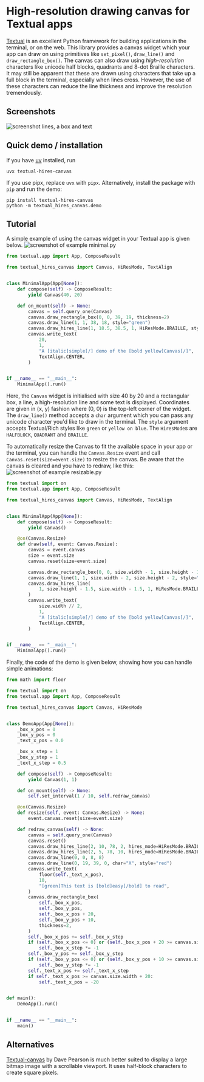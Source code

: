 # High-resolution drawing canvas for Textual apps

[Textual](https://www.textualize.io/) is an excellent Python framework for building applications in the terminal, or on the web. This library provides a canvas widget which your app can draw on using primitives like `set_pixel()`, `draw_line()` and `draw_rectangle_box()`. The canvas can also draw using _high-resolution_ characters like unicode half blocks, quadrants and 8-dot Braille characters. It may still be apparent that these are drawn using characters that take up a full block in the terminal, especially when lines cross. However, the use of these characters can reduce the line thickness and improve the resolution tremendously.

## Screenshots

![screenshot lines, a box and text](docs/images/screenshot-demo.png)

## Quick demo / installation

If you have [uv](https://astral.sh/uv/) installed, run
```console
uvx textual-hires-canvas
```
If you use pipx, replace `uvx` with `pipx`. Alternatively, install the package with `pip` and run the demo:
```console
pip install textual-hires-canvas
python -m textual_hires_canvas.demo
```

## Tutorial

A simple example of using the canvas widget in your Textual app is given below.
![screenshot of example minimal.py](docs/images/screenshot-minimal.png)
```python
from textual.app import App, ComposeResult

from textual_hires_canvas import Canvas, HiResMode, TextAlign


class MinimalApp(App[None]):
    def compose(self) -> ComposeResult:
        yield Canvas(40, 20)

    def on_mount(self) -> None:
        canvas = self.query_one(Canvas)
        canvas.draw_rectangle_box(0, 0, 39, 19, thickness=2)
        canvas.draw_line(1, 1, 38, 18, style="green")
        canvas.draw_hires_line(1, 18.5, 38.5, 1, HiResMode.BRAILLE, style="blue")
        canvas.write_text(
            20,
            1,
            "A [italic]simple[/] demo of the [bold yellow]Canvas[/]",
            TextAlign.CENTER,
        )


if __name__ == "__main__":
    MinimalApp().run()
```
Here, the `Canvas` widget is initialised with size 40 by 20 and a rectangular box, a line, a high-resolution line and some text is displayed. Coordinates are given in (x, y) fashion where (0, 0) is the top-left corner of the widget. The `draw_line()` method accepts a `char` argument which you can pass any unicode character you'd like to draw in the terminal. The `style` argument accepts Textual/Rich styles like `green` or `yellow on blue`. The `HiresMode`s are `HALFBLOCK`, `QUADRANT` and `BRAILLE`.

To automatically resize the Canvas to fit the available space in your app or the terminal, you can handle the `Canvas.Resize` event and call `Canvas.reset(size=event.size)` to resize the canvas. Be aware that the canvas is cleared and you have to redraw, like this:
![screenshot of example resizable.py](docs/images/screenshot-resizable.png)
```python
from textual import on
from textual.app import App, ComposeResult

from textual_hires_canvas import Canvas, HiResMode, TextAlign


class MinimalApp(App[None]):
    def compose(self) -> ComposeResult:
        yield Canvas()

    @on(Canvas.Resize)
    def draw(self, event: Canvas.Resize):
        canvas = event.canvas
        size = event.size
        canvas.reset(size=event.size)

        canvas.draw_rectangle_box(0, 0, size.width - 1, size.height - 1, thickness=2)
        canvas.draw_line(1, 1, size.width - 2, size.height - 2, style="green")
        canvas.draw_hires_line(
            1, size.height - 1.5, size.width - 1.5, 1, HiResMode.BRAILLE, style="blue"
        )
        canvas.write_text(
            size.width // 2,
            1,
            "A [italic]simple[/] demo of the [bold yellow]Canvas[/]",
            TextAlign.CENTER,
        )


if __name__ == "__main__":
    MinimalApp().run()
```

Finally, the code of the demo is given below, showing how you can handle simple animations:
```python
from math import floor

from textual import on
from textual.app import App, ComposeResult

from textual_hires_canvas import Canvas, HiResMode


class DemoApp(App[None]):
    _box_x_pos = 0
    _box_y_pos = 0
    _text_x_pos = 0.0

    _box_x_step = 1
    _box_y_step = 1
    _text_x_step = 0.5

    def compose(self) -> ComposeResult:
        yield Canvas(1, 1)

    def on_mount(self) -> None:
        self.set_interval(1 / 10, self.redraw_canvas)

    @on(Canvas.Resize)
    def resize(self, event: Canvas.Resize) -> None:
        event.canvas.reset(size=event.size)

    def redraw_canvas(self) -> None:
        canvas = self.query_one(Canvas)
        canvas.reset()
        canvas.draw_hires_line(2, 10, 78, 2, hires_mode=HiResMode.BRAILLE, style="blue")
        canvas.draw_hires_line(2, 5, 78, 10, hires_mode=HiResMode.BRAILLE)
        canvas.draw_line(0, 0, 8, 8)
        canvas.draw_line(0, 19, 39, 0, char="X", style="red")
        canvas.write_text(
            floor(self._text_x_pos),
            10,
            "[green]This text is [bold]easy[/bold] to read",
        )
        canvas.draw_rectangle_box(
            self._box_x_pos,
            self._box_y_pos,
            self._box_x_pos + 20,
            self._box_y_pos + 10,
            thickness=2,
        )
        self._box_x_pos += self._box_x_step
        if (self._box_x_pos <= 0) or (self._box_x_pos + 20 >= canvas.size.width - 1):
            self._box_x_step *= -1
        self._box_y_pos += self._box_y_step
        if (self._box_y_pos <= 0) or (self._box_y_pos + 10 >= canvas.size.height - 1):
            self._box_y_step *= -1
        self._text_x_pos += self._text_x_step
        if self._text_x_pos >= canvas.size.width + 20:
            self._text_x_pos = -20


def main():
    DemoApp().run()


if __name__ == "__main__":
    main()
```

## Alternatives

[Textual-canvas](https://github.com/davep/textual-canvas) by Dave Pearson is much better suited to display a large bitmap image with a scrollable viewport. It uses half-block characters to create square pixels.